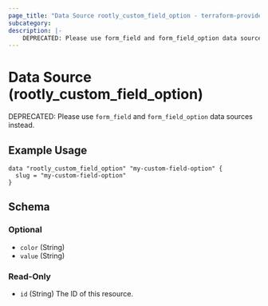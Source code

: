 ```yaml
---
page_title: "Data Source rootly_custom_field_option - terraform-provider-rootly"
subcategory:
description: |-
    DEPRECATED: Please use form_field and form_field_option data sources instead.
---
```


# Data Source (rootly_custom_field_option)

DEPRECATED: Please use `form_field` and `form_field_option` data sources instead.

## Example Usage

```shell
data "rootly_custom_field_option" "my-custom-field-option" {
  slug = "my-custom-field-option"
}
```

<!-- schema generated by tfplugindocs -->
## Schema

### Optional

- `color` (String)
- `value` (String)

### Read-Only

- `id` (String) The ID of this resource.
